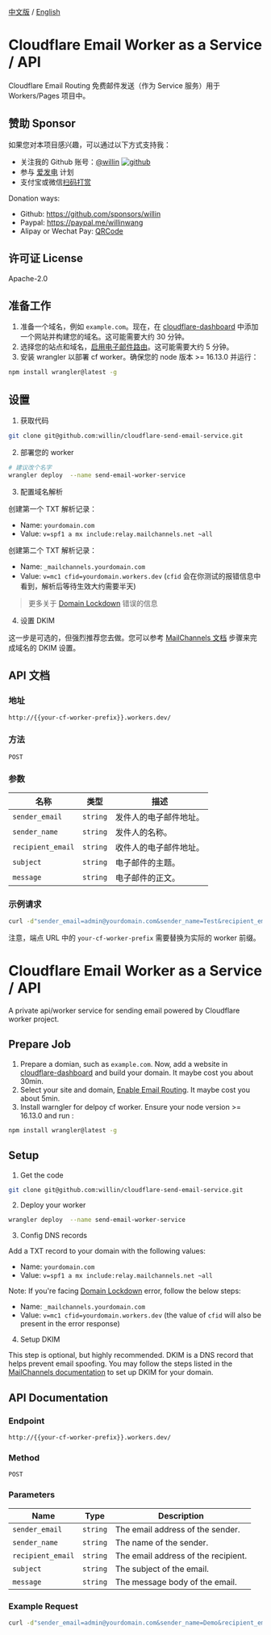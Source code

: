 [中文版](#Chinese) / [English](#English)

# Cloudflare Email Worker as a Service / API

Cloudflare Email Routing 免费邮件发送（作为 Service 服务）用于 Workers/Pages 项目中。

## 赞助 Sponsor

如果您对本项目感兴趣，可以通过以下方式支持我：

- 关注我的 Github 账号：[@willin](https://github.com/willin) [![github](https://img.shields.io/github/followers/willin.svg?style=social&label=Followers)](https://github.com/willin)
- 参与 [爱发电](https://afdian.net/@willin) 计划
- 支付宝或微信[扫码打赏](https://user-images.githubusercontent.com/1890238/89126156-0f3eeb80-d516-11ea-9046-5a3a5d59b86b.png)

Donation ways:

- Github: <https://github.com/sponsors/willin>
- Paypal: <https://paypal.me/willinwang>
- Alipay or Wechat Pay: [QRCode](https://user-images.githubusercontent.com/1890238/89126156-0f3eeb80-d516-11ea-9046-5a3a5d59b86b.png)

## 许可证 License

Apache-2.0

<a id="Chinese"></a>

## 准备工作

1. 准备一个域名，例如 `example.com`。现在，在 [cloudflare-dashboard](https://dash.cloudflare.com/) 中添加一个网站并构建您的域名。这可能需要大约 30 分钟。
2. 选择您的站点和域名，[启用电子邮件路由](https://developers.cloudflare.com/email-routing/get-started/enable-email-routing/)。这可能需要大约 5 分钟。
3. 安装 wrangler 以部署 cf worker。确保您的 node 版本 >= 16.13.0 并运行：

```sh
npm install wrangler@latest -g
```

## 设置

1. 获取代码

```sh
git clone git@github.com:willin/cloudflare-send-email-service.git
```

2. 部署您的 worker

```sh
# 建议改个名字
wrangler deploy  --name send-email-worker-service
```

3. 配置域名解析

创建第一个 TXT 解析记录：

- Name: `yourdomain.com`
- Value: `v=spf1 a mx include:relay.mailchannels.net ~all`

创建第二个 TXT 解析记录：

- Name: `_mailchannels.yourdomain.com`
- Value: `v=mc1 cfid=yourdomain.workers.dev` (`cfid` 会在你测试的报错信息中看到，解析后等待生效大约需要半天)

> 更多关于 [Domain Lockdown](https://support.mailchannels.com/hc/en-us/articles/16918954360845-Secure-your-domain-name-against-spoofing-with-Domain-Lockdown) 错误的信息

4. 设置 DKIM

这一步是可选的，但强烈推荐您去做。您可以参考 [MailChannels 文档](https://support.mailchannels.com/hc/en-us/articles/7122849237389-Adding-a-DKIM-Signature) 步骤来完成域名的 DKIM 设置。

## API 文档

### 地址

`http://{{your-cf-worker-prefix}}.workers.dev/`

### 方法

`POST`

### 参数

| 名称              | 类型     | 描述                   |
| ----------------- | -------- | ---------------------- |
| `sender_email`    | `string` | 发件人的电子邮件地址。 |
| `sender_name`     | `string` | 发件人的名称。         |
| `recipient_email` | `string` | 收件人的电子邮件地址。 |
| `subject`         | `string` | 电子邮件的主题。       |
| `message`         | `string` | 电子邮件的正文。       |

### 示例请求

```sh
curl -d"sender_email=admin@yourdomain.com&sender_name=Test&recipient_email=your-dest@example.com&subject='Hello Guy!'&message='My first email sent!'" "http://your-cf-worker-prefix.workers.dev/"
```

注意，端点 URL 中的 `your-cf-worker-prefix` 需要替换为实际的 worker 前缀。

<a id="English"></a>

# Cloudflare Email Worker as a Service / API

A private api/worker service for sending email powered by Cloudflare worker project.

## Prepare Job

1. Prepare a domian, such as `example.com`. Now, add a website in [cloudflare-dashboard](https://dash.cloudflare.com/) and build your domain. It maybe cost you about 30min.
2. Select your site and domain, [Enable Email Routing](https://developers.cloudflare.com/email-routing/get-started/enable-email-routing/). It maybe cost you about 5min.
3. Install warngler for delpoy cf worker. Ensure your node version >= 16.13.0 and run :

```sh
npm install wrangler@latest -g
```

## Setup

1. Get the code

```sh
git clone git@github.com:willin/cloudflare-send-email-service.git
```

2. Deploy your worker

```sh
wrangler deploy  --name send-email-worker-service
```

3. Config DNS records

Add a TXT record to your domain with the following values:

- Name: `yourdomain.com`
- Value: `v=spf1 a mx include:relay.mailchannels.net ~all`

Note: If you're facing [Domain Lockdown](https://support.mailchannels.com/hc/en-us/articles/16918954360845-Secure-your-domain-name-against-spoofing-with-Domain-Lockdown) error, follow the below steps:

- Name: `_mailchannels.yourdomain.com`
- Value: `v=mc1 cfid=yourdomain.workers.dev` (the value of `cfid` will also be present in the error response)

4. Setup DKIM

This step is optional, but highly recommended. DKIM is a DNS record that helps prevent email spoofing. You may follow the steps listed in the [MailChannels documentation](https://support.mailchannels.com/hc/en-us/articles/7122849237389-Adding-a-DKIM-Signature) to set up DKIM for your domain.

## API Documentation

### Endpoint

`http://{{your-cf-worker-prefix}}.workers.dev/`

### Method

`POST`

### Parameters

| Name              | Type     | Description                         |
| ----------------- | -------- | ----------------------------------- |
| `sender_email`    | `string` | The email address of the sender.    |
| `sender_name`     | `string` | The name of the sender.             |
| `recipient_email` | `string` | The email address of the recipient. |
| `subject`         | `string` | The subject of the email.           |
| `message`         | `string` | The message body of the email.      |

### Example Request

```sh
curl -d"sender_email=admin@yourdomain.com&sender_name=Demo&recipient_email=your-dest@example.com&subject='Hello Guy!'&msg_data='My first email sent!'" "http://your-cf-worker-prefix.workers.dev/"
```
